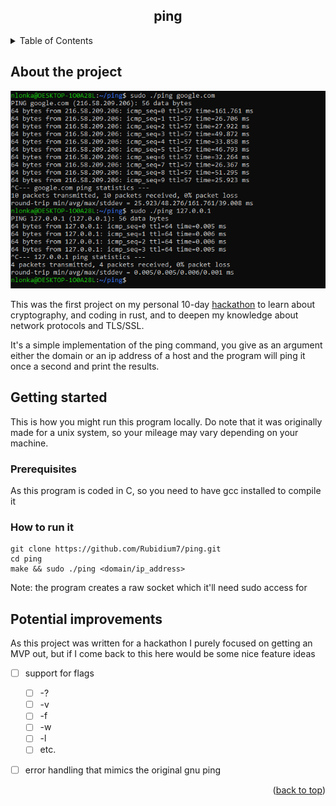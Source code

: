 <a id="readme-top"></a>

<div align="center">
  <h2 align="center">ping</h3>
</div>

<details>
  <summary>Table of Contents</summary>
  <ol>
    <li>
      <a href="#about-the-project">About the project</a>
    </li>
    <li>
      <a href="#getting-started">Getting started</a>
      <ul>
        <li><a href="#prerequisites">Prerequisites</a></li>
        <li><a href="#how-to-run-it">How to run it</a></li>
      </ul>
    </li>
    <li>
      <a href="#potential-improvements">Potential improvements</a>
    </li>
  </ol>
</details>



<!-- ABOUT THE PROJECT -->
## About the project

![product-screenshot](./screenshots/ping.PNG)

This was the first project on my personal 10-day [hackathon](https://github.com/Rubidium7/hackathon) to learn about cryptography, and coding in rust, and to deepen my knowledge about network protocols and TLS/SSL.

It's a simple implementation of the ping command, you give as an argument either the domain or an ip address of a host and the program will ping it once a second and print the results. 

<!-- GETTING STARTED -->
## Getting started

This is how you might run this program locally.
Do note that it was originally made for a unix system, so your mileage may vary depending on your machine. 

### Prerequisites

As this program is coded in C, so you need to have gcc installed to compile it

### How to run it

```
git clone https://github.com/Rubidium7/ping.git
cd ping
make && sudo ./ping <domain/ip_address>
```
Note: the program creates a raw socket which it'll need sudo access for

## Potential improvements

As this project was written for a hackathon I purely focused on getting an MVP out, but if I come back to this here would be some nice feature ideas

- [ ] support for flags
  - [ ] -?
  - [ ] -v
  - [ ] -f
  - [ ] -w
  - [ ] -l
  - [ ] etc.
- [ ] error handling that mimics the original gnu ping
   

<!-- ROADMAP -->
<!--## Roadmap

- [ ] Feature 1
- [ ] Feature 2
- [ ] Feature 3
    - [ ] Nested Feature -->


<p align="right">(<a href="#readme-top">back to top</a>)</p>
